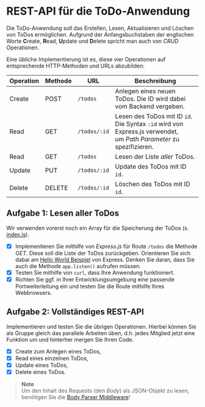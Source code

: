 # REST-API für die ToDo-Anwendung

Die ToDo-Anwendung soll das Erstellen, Lesen, Aktualisieren und Löschen von ToDos ermöglichen. Aufgrund der Anfangsbuchstaben der englischen
Worte **C**reate, **R**ead, **U**pdate und **D**elete spricht man auch von _CRUD_ Operationen.

Eine übliche Implementierung ist es, diese vier Operationen auf entsprechende HTTP-Methoden und URLs abzubilden:

| Operation | Methode | URL          | Beschreibung                                                                                                       |
| --------- | ------- | ------------ | ------------------------------------------------------------------------------------------------------------------ |
| Create    | POST    | `/todos`     | Anlegen eines neuen ToDos. Die ID wird dabei vom Backend vergeben.                                                 |
| Read      | GET     | `/todos/:id` | Lesen des ToDos mit ID `id`. Die Syntax `:id` wird von Express.js verwendet, <br> um _Path Parameter_ zu spezifizieren. |
| Read      | GET     | `/todos`     | Lesen der Liste _aller_ ToDos.                                                                                     |
| Update    | PUT     | `/todos/:id` | Update des ToDos mit ID `id`.                                                  |
| Delete    | DELETE  | `/todos/:id` | Löschen des ToDos mit ID `id`.                                                  |

## Aufgabe 1: Lesen aller ToDos

Wir verwenden vorerst noch ein Array für die Speicherung der ToDos (s. [index.js](index.js)).

- [x] Implementieren Sie mithilfe von _Express.js_ für Route `/todos` die Methode _GET_. Diese soll die Liste der ToDos zurückgeben.
      Orientieren Sie sich dabai am [Hello World Beispiel](https://expressjs.com/de/starter/hello-world.html) von Express.
      Denken Sie daran, dass Sie auch die Methode `app.listen()` aufrufen müssen.
- [x] Testen Sie mithilfe von `curl`, dass Ihre Anwendung funktioniert.
- [x] Richten Sie ggf. in Ihrer Entwicklungsumgebung eine passende Portweiterleitung ein und testen Sie die Route mithilfe Ihres Webbrowsers.

## Aufgabe 2: Vollständiges REST-API

Implementieren und testen Sie die übrigen Operationen. Hierbei können Sie als Gruppe gleich das parallele Arbeiten üben, d.h. jedes Mitglied jetzt
eine Funktion um und hinterher mergen Sie Ihren Code.

- [x] Create zum Anlegen eines ToDos,
- [x] Read eines einzelnen ToDos,
- [x] Update eines ToDos,
- [x] Delete eines ToDos.

> **Note**<br>
> Um den Inhalt des Requests (den *Body*) als JSON-Objekt zu lesen, benötigen Sie die [Body Parser Middleware](https://expressjs.com/en/resources/middleware/body-parser.html)!
